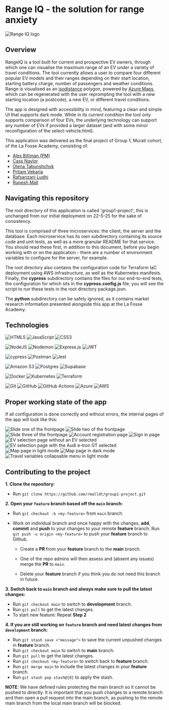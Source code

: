 # Range IQ - the solution for range anxiety

![Range IQ logo](pageimages/rangeIQ.png) <br>

## Overview

RangeIQ is a tool built for current and prospective EV owners, through which one can visualise the maximum range of an EV under a variety of travel conditions. The tool currently allows a user to compare four different popular EV models and their ranges depending on their start location, starting battery charge, number of passengers and weather conditions. Range is visualised as an [isodistance](https://www.geographyrealm.com/isodistance-isochrone-maps/) polygon, powered by [Azure Maps](https://azure.microsoft.com/en-us/products/azure-maps), which can be regenerated with the user reprompting the tool with a new starting location (a postcode), a new EV, or different travel conditions.

The app is designed with accessibility in mind, featuring a clean and simple UI that supports dark mode. While in its current condition the tool only supports comparison of four EVs, the underlying technology can support any number of EVs if provided a larger dataset (and with some minor reconfiguration of the select-vehicle.html).

This application was delivered as the final project of Group 1, Murati cohort, of the La Fosse Academy, consisting of:

- [Alex Bittman (PM)](https://github.com/abittmann)
- [Cass Naylor](https://github.com/Perspicacity11)
- [Olena Tabunshchyk](https://github.com/babussia)
- [Pritam Vekaria](https://github.com/Pritzstik)
- [Rafsanzani Ludhi](https://github.com/rafsanzi-ludhi)
- [Rupesh Mall](https://github.com/rmalldt)

## Navigating this repository

The root directory of this application is called 'group1-project'; this is unchanged from our initial deployment on 22-5-25 for the sake of consistency.

This tool is comprised of three microservices: the client, the server and the database. Each microservice has its own subdirectory containing its source code and unit tests, as well as a more granular README for that service. You should read these first, in addition to this document, before you begin working with or on the application - there are a number of environment variables to configure for the server, for example.

The root directory also contains the configuration code for Terraform IaC deployment using AWS infrastructure, as well as the Kubernetes manifests. Finally, the **cypress** subdirectory contains the files for our end-to-end tests, the configuration for which sits in the **cypress.config.js** file; you will see the script to run these tests in the root directory package.json.

The **python** subdirectory can be safely ignored, as it contains market research information presented alongside this app at the La Fosse Academy.

## Technologies

![HTML5](https://img.shields.io/badge/html5-%23E34F26.svg?style=for-the-badge&logo=html5&logoColor=white)
![JavaScript](https://img.shields.io/badge/javascript-%23323330.svg?style=for-the-badge&logo=javascript&logoColor=%23F7DF1E)
![CSS3](https://img.shields.io/badge/css3-%231572B6.svg?style=for-the-badge&logo=css3&logoColor=white)

![NodeJS](https://img.shields.io/badge/node.js-6DA55F?style=for-the-badge&logo=node.js&logoColor=white)
![Nodemon](https://img.shields.io/badge/NODEMON-%23323330.svg?style=for-the-badge&logo=nodemon&logoColor=%BBDEAD)
![Express.js](https://img.shields.io/badge/express.js-%23404d59.svg?style=for-the-badge&logo=express&logoColor=%2361DAFB)
![JWT](https://img.shields.io/badge/JWT-black?style=for-the-badge&logo=JSON%20web%20tokens)

![cypress](https://img.shields.io/badge/-cypress-%23E5E5E5?style=for-the-badge&logo=cypress&logoColor=058a5e)
![Postman](https://img.shields.io/badge/Postman-FF6C37?style=for-the-badge&logo=postman&logoColor=white)
![Jest](https://img.shields.io/badge/-jest-%23C21325?style=for-the-badge&logo=jest&logoColor=white)

![Amazon S3](https://img.shields.io/badge/Amazon%20S3-FF9900?style=for-the-badge&logo=amazons3&logoColor=white)
![Postgres](https://img.shields.io/badge/postgres-%23316192.svg?style=for-the-badge&logo=postgresql&logoColor=white)
![Supabase](https://img.shields.io/badge/Supabase-3ECF8E?style=for-the-badge&logo=supabase&logoColor=white)

![Docker](https://img.shields.io/badge/docker-%230db7ed.svg?style=for-the-badge&logo=docker&logoColor=white)
![Kubernetes](https://img.shields.io/badge/kubernetes-%23326ce5.svg?style=for-the-badge&logo=kubernetes&logoColor=white)
![Terraform](https://img.shields.io/badge/terraform-%235835CC.svg?style=for-the-badge&logo=terraform&logoColor=white)


![Git](https://img.shields.io/badge/git-%23F05033.svg?style=for-the-badge&logo=git&logoColor=white)
![GitHub](https://img.shields.io/badge/github-%23121011.svg?style=for-the-badge&logo=github&logoColor=white)
![GitHub Actions](https://img.shields.io/badge/github%20actions-%232671E5.svg?style=for-the-badge&logo=githubactions&logoColor=white)
![Azure](https://img.shields.io/badge/azure-%230072C6.svg?style=for-the-badge&logo=microsoftazure&logoColor=white)
![AWS](https://img.shields.io/badge/AWS-%23FF9900.svg?style=for-the-badge&logo=amazon-aws&logoColor=white)

## Proper working state of the app

If all configuration is done correctly and without errors, the internal pages of the app will look like this:

![Slide one of the frontpage](pageimages/frontpage1.png)
![Slide two of the frontpage](pageimages/frontpage2.png)
![Slide three of the frontpage](pageimages/frontpage3.png)
![Account registration page](pageimages/createaccount.png)
![Sign in page](pageimages/login.png)
![EV selection page without an EV selected](pageimages/selectvehicle.png)
![EV selection page with the Audi e-tron GT selected](pageimages/vehicleselected.png)
![Map page in light mode](pageimages/isorenderedlight.png)
![Map page in dark mode](pageimages/isorendereddark.png)
![Travel variables collapsable menu in light mode](pageimages/travelvariables.png)


## Contributing to the project

**1. Clone the repository:**

- Run `git clone https://github.com/rmalldt/group1-project.git`

**2. Open your `feature` branch based off the `main` branch:**

- Run `git checkout -b <my-feature>` from `main` branch.

- Work on individual branch and once happy with the changes, **add**, **commit** and **push** to your changes to your remote **feature** branch. Run `git push -u origin <my-feature>` to push your **feature** branch to Github.

  - Create a **PR** from your **feature** branch to the **main** branch.

  - One of the repo admins will then assess and (absent any issues) merge the **PR** to `main`.

  - Delete your **feature** branch if you think you do not need this branch in future.

**3. Switch back to `main` branch and always make sure to pull the latest changes:**

- Run `git checkout main` to switch to **development** branch.
- Run `git pull` to get the latest changes.
- To start new feature: Repeat **Step 2**

**4. If you are still working on `feature` branch and need latest changes from `development` branch:**

- Run `git stash save <"message">` to save the current unpushed changes in **feature** branch.
- Run `git checkout main` to switch to **main** branch.
- Run `git pull` to get the latest changes.
- Run `git checkout <my-feature>` to switch back to **feature** branch.
- Run `git merge main` to include the latest changes in your **feature** branch.
- Run `git stash pop stash@{0}` to apply the stash.

**NOTE**: We have defined rules protecting the main branch so it cannot be pushed to directly. It is important that you push changes to a remote branch and then open a pull request into the main branch, as pushing to the remote main branch from the local main branch will be blocked.